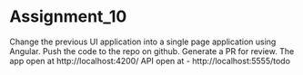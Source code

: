 # Assignment_10
Change the previous UI application into a single page application using Angular. Push the code to the repo on github. Generate a PR for review.
The app open at http://localhost:4200/
API open at - http://localhost:5555/todo
